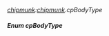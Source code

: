 _[chipmunk](../../modules/chipmunk/chipmunk-module.md):[chipmunk](../../modules/chipmunk/chipmunk-module.md).cpBodyType_
##### Enum cpBodyType
